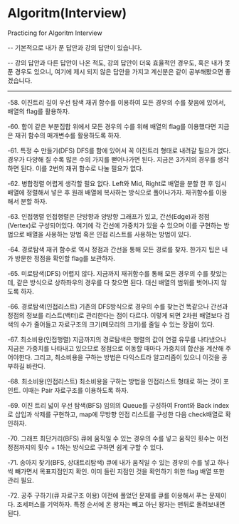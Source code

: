 # Algoritm(Interview)
 Practicing for Algoritm Interview

-- 기본적으로 내가 푼 답안과 강의 답안이 있습니다.

-- 강의 답안과 다른 답안이 나온 적도, 강의 답안이 더욱 효율적인 경우도, 혹은 내가 못 푼 경우도 있으니, 여기에 제시 되지 않은 답안을 가지고 계신분은 같이 공부해봤으면 좋겠습니다.

-------------------------------------------------------------------------------


-58. 이진트리 깊이 우선 탐색
    재귀 함수를 이용하여 모든 경우의 수를 찾음에 있어서, 배열의 flag를 활용하자.


-60. 합이 같은 부분집합
    위에서 모든 경우의 수를 위해 배열의 flag를 이용했다면 지금은 재귀 함수의 매개변수를 활용하도록 하자.

-61. 특정 수 만들기(DFS)
    DFS를 함에 있어서 꼭 이진트리 형태로 내려갈 필요가 없다.
    경우가 다양해 질 수록 많은 수의 가지를 뻗어나가면 된다.
    지금은 3가지의 경우를 생각하면 된다.
    이를 2번의 재귀 함수로 나눌 필요가 없다.
   
-62. 병합정렬
    어렵게 생각할 필요 없다. Left와 Mid, Right로 배열을 분할 한 후 임시 배열에 정렬해서 넣은 후 원래 배열에 복사하는 방식으로 풀어나가자. 재귀함수를 이용해서 분할 하자.

-63. 인접행렬
    인접행렬은 단방향과 양방향 그래프가 있고, 간선(Edge)과 정점(Vertex)로 구성되어있다. 여기에 각 간선에 가중치가 있을 수 있으며 이를 구현하는 방법으로 배열을 사용하는 방법 혹은 인접 리스트를 
    사용하는 방법이 있다.

-64. 경로탐색
    재귀 함수로 역시 정점과 간선을 통해 모든 경로를 찾자. 한가지 팁은 내가 방문한 정점을 확인할 flag를 보관하자.
    
-65. 미로탐색(DFS)
    어렵지 않다. 지금까지 재귀함수를 통해 모든 경우의 수를 찾았는데, 같은 방식으로 상하좌우의 경우를 다 찾으면 된다. 대신 배열의 범위를 벗어나지 않도록 하자.

-66. 경로탐색(인접리스트)
    기존의 DFS방식으로 경우의 수를 찾는건 똑같으나 간선과 정점의 정보를 리스트(백터)로 관리한다는 점이 다르다. 이렇게 되면 2차원 배열보다 검색의 수가 줄어들고 자료구조의 크기(메모리의 크기)를 
    줄일 수 있는 장점이 있다.

-67. 최소비용(인접행렬)
    지금까지의 경로탐색은 행렬의 값이 연결 유무를 나타냈으나 지금은 가중치를 나타내고 있으므로 정점으로 이동할 때마다 가중치의 합산을 계산해 주어야한다.
    그리고, 최소비용을 구하는 방법은 다익스트라 알고리즘이 있으니 이것을 공부하길 바란다.

-68. 최소비용(인접리스트)
    최소비용을 구하는 방법을 인접리스트 형태로 하는 것이 포인트. 이때는 Pair 자료구조를 이용하도록 하자.
    
-69. 이진 트리 넓이 우선 탐색(BFS)
    임의의 Queue를 구성하여 Front와 Back index로 삽입과 삭제를 구현하고, map에 무방향 인접 리스트를 구성한 다음 check배열로 확인하자.
    
-70. 그래프 최단거리(BFS)
    큐에 움직일 수 있는 경우의 수를 넣고 움직인 횟수는 이전 정점까지의 횟수 + 1하는 방식으로 구하면 쉽게 구할 수 있다.
   
-71. 송아지 찾기(BFS, 상대트리탐색)
    큐에 내가 움직일 수 있는 경우의 수를 넣고 하나 씩 빼가면서 목표지점인지 확인. 이미 들린 지점인 것을 확인하기 위한 flag 배열 또한 관리 필요.

-72. 공주 구하기(큐 자료구조 이용)
    이전에 풀었던 문제를 큐를 이용해서 푸는 문제이다. 조세퍼스를 기억하자. 특정 순서에 온 왕자는 빼고 아닌 왕자는 맨뒤로 돌려보내면 된다.
